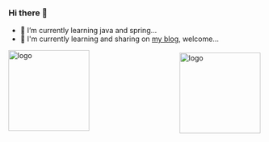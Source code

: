 <!--
**idream68/idream68** is a ✨ _special_ ✨ repository because its `README.md` (this file) appears on your GitHub profile.

Here are some ideas to get you started:

- 🔭 I’m currently working on ...
- 🌱 I’m currently learning java and spring..
- 👯 I’m looking to collaborate on ...
- 🤔 I’m looking for help with ...
- 💬 Ask me about ...
- 📫 How to reach me: ...
- 😄 Pronouns: ...
- ⚡ Fun fact: ...
-->

### Hi there 👋
- 🌱 I’m currently learning java and spring...
- 🌱 I'm currently learning and sharing on [my blog](https://www.idream68.top), welcome...

<img src="https://github-readme-stats.vercel.app/api?username=idream68&show_icons=true" alt="logo" height="160" align="right" style="margin: 5px; margin-bottom: 20px;" />
<img src="https://github-profile-trophy.vercel.app/?username=idream68&theme=flat&column=7" alt="logo" height="160" align="center" style="margin: auto; margin-bottom: 20px;" />

